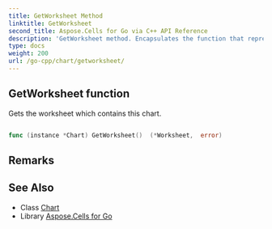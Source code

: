 ```yaml
---
title: GetWorksheet Method 
linktitle: GetWorksheet
second_title: Aspose.Cells for Go via C++ API Reference
description: 'GetWorksheet method. Encapsulates the function that represents getworksheet in Go.'
type: docs
weight: 200
url: /go-cpp/chart/getworksheet/
---
```


## GetWorksheet function

Gets the worksheet which contains this chart.

```go

func (instance *Chart) GetWorksheet()  (*Worksheet,  error) 

```

## Remarks


## See Also

* Class [Chart](../)
* Library [Aspose.Cells for Go](../../)
